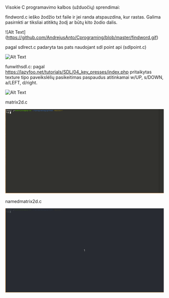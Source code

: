 Visokie C programavimo kalbos (užduočių) sprendimai:

findword.c ieško žodžio txt faile ir jei randa atspauzdina, kur rastas. Galima pasirnkti ar tiksliai atitiktų žodį ar būtų kito žodio dalis.

![Alt Text] (https://github.com/AndrejusAnto/Cprograming/blob/master/findword.gif)

pagal sdlrect.c padaryta tas pats naudojant sdl point api (sdlpoint.c)   

![Alt Text](https://github.com/AndrejusAnto/Cprograming/blob/master/sdlrectpoint.gif)


funwithsdl.c: pagal https://lazyfoo.net/tutorials/SDL/04_key_presses/index.php pritaikytas texture tipo paveikslėlių pasikeitimas paspaudus atitinkamai w/UP, s/DOWN, a/LEFT, d/right.

![Alt Text](https://github.com/AndrejusAnto/Cprograming/blob/master/sdldemo.gif)


matrix2d.c

![Alt Text](https://github.com/AndrejusAnto/Cprograming/blob/master/matrix2d.gif)


namedmatrix2d.c

![Alt Text](https://github.com/AndrejusAnto/Cprograming/blob/master/namedmatrix2d.gif)


